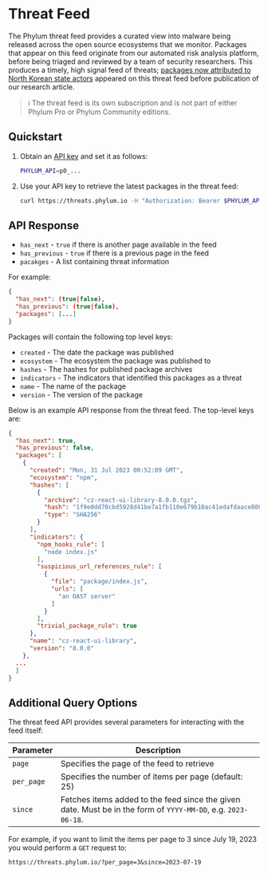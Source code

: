 # Threat Feed

The Phylum threat feed provides a curated view into malware being released across the open source ecosystems that we monitor. Packages that appear on this feed originate from our automated risk analysis platform, before being triaged and reviewed by a team of security researchers. This produces a timely, high signal feed of threats; [packages now attributed to North Korean state actors](https://blog.phylum.io/sophisticated-ongoing-attack-discovered-on-npm/) appeared on this threat feed before publication of our research article.

> ℹ️ The threat feed is its own subscription and is not part of either Phylum Pro or Phylum Community editions.

## Quickstart

1. Obtain an [API key](../knowledge_base/api-keys.md) and set it as follows:

    ```bash
    PHYLUM_API=p0_...
    ```

2. Use your API key to retrieve the latest packages in the threat feed:

    ```bash
    curl https://threats.phylum.io -H "Authorization: Bearer $PHYLUM_API"
    ```

## API Response

- `has_next` - `true` if there is another page available in the feed
- `has_previous` - `true` if there is a previous page in the feed
- `pacakges` - A list containing threat information

For example:

```json
{
  "has_next": (true|false),
  "has_previous": (true|false),
  "packages": [...]
}
```

Packages will contain the following top level keys:

- `created` - The date the package was published
- `ecosystem` - The ecosystem the package was published to
- `hashes` - The hashes for published package archives
- `indicators` - The indicators that identified this packages as a threat
- `name` - The name of the package
- `version` - The version of the package

Below is an example API response from the threat feed. The top-level keys are:

```json
{
  "has_next": true,
  "has_previous": false,
  "packages": [
    {
      "created": "Mon, 31 Jul 2023 00:52:09 GMT",
      "ecosystem": "npm",
      "hashes": [
        {
          "archive": "cz-react-ui-library-8.0.0.tgz",
          "hash": "1f9e0dd70cbd5928d41be7a1fb110e679b10ac41edafdaace8084e5d1031ca2a",
          "type": "SHA256"
        }
      ],
      "indicators": {
        "npm_hooks_rule": [
          "node index.js"
        ],
        "suspicious_url_references_rule": [
          {
            "file": "package/index.js",
            "urls": [
              "an OAST server"
            ]
          }
        ],
        "trivial_package_rule": true
      },
      "name": "cz-react-ui-library",
      "version": "8.0.0"
    },
  ...
  ]
}
```

## Additional Query Options

The threat feed API provides several parameters for interacting with the feed itself:

| Parameter | Description |
| --- | --- |
| `page` | Specifies the page of the feed to retrieve |
| `per_page` | Specifies the number of items per page (default: 25) |
| `since` | Fetches items added to the feed since the given date. Must be in the form of `YYYY-MM-DD`, e.g. `2023-06-18`. |

For example, if you want to limit the items per page to 3 since July 19, 2023 you would perform a `GET` request to:

```text
https://threats.phylum.io/?per_page=3&since=2023-07-19
```
